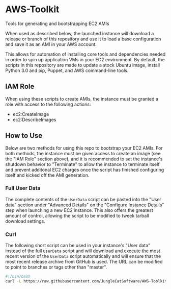 # AWS-Toolkit
Tools for generating and bootstrapping EC2 AMIs

When used as described below, the launched instance will download a
release or branch of this repository and use it to load a base
configuration and save it as an AMI in your AWS account.

This allows for automation of installing core tools and dependencies
needed in order to spin up application VMs in your EC2 environment. By
default, the scripts in this repository are made to update a stock
Ubuntu image, install Python 3.0 and pip, Puppet, and AWS command-line
tools.

## IAM Role
When using these scripts to create AMIs, the instance must be granted
a role with access to the following actions:

- ec2:CreateImage
- ec2:DescribeImages

## How to Use
Below are two methods for using this repo to bootstrap your EC2 AMIs.
For both methods, the instance must be given access to create an image
(see the "IAM Role" section above), and it is recommended to set the
instance's shutdown behavior to "Terminate" to allow the instance to
terminate itself and prevent additonal EC2 charges once the script
has finished configuring itself and kicked off the AMI generation.

### Full User Data
The complete contents of the `UserData` script can be pasted into the
"User data" section under "Advanced Details" on the "Configure
Instance Details" step when launching a new EC2 instance. This also
offers the greatest amount of control, allowing the script to be
modified to tweek tarball download settings.

### Curl
The following short script can be used in your instance's "User data"
instead of the full `UserData` script and will download and execute
the most recent version of the `UserData` script automatically and
will ensure that the most recent release archive from GitHub is used.
The URL can be modified to point to branches or tags other than
"master".

```bash
#!/bin/bash
curl -L https://raw.githubusercontent.com/JungleCatSoftware/AWS-Toolkit/master/UserData | /bin/bash
```
